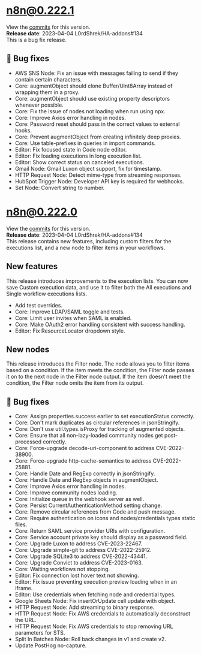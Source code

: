 # n8n@0.222.1
View the [commits](https://github.com/n8n-io/n8n/compare/n8n@0.222.0...n8n@0.222.1) for this version.  
**Release date**: 2023-04-04 L0rdShrek/HA-addons#134  
This is a bug fix release.  

## 🐛 Bug fixes
- AWS SNS Node: Fix an issue with messages failing to send if they contain certain characters.
- Core: augmentObject should clone Buffer/Uint8Array instead of wrapping them in a proxy.
- Core: augmentObject should use existing property descriptors whenever possible.
- Core: Fix the issue of nodes not loading when run using npx.
- Core: Improve Axios error handling in nodes.
- Core: Password reset should pass in the correct values to external hooks.
- Core: Prevent augmentObject from creating infinitely deep proxies.
- Core: Use table-prefixes in queries in import commands.
- Editor: Fix focused state in Code node editor.
- Editor: Fix loading executions in long execution list.
- Editor: Show correct status on canceled executions.
- Gmail Node: Gmail Luxon object support, fix for timestamp.
- HTTP Request Node: Detect mime-type from streaming responses.
- HubSpot Trigger Node: Developer API key is required for webhooks.
- Set Node: Convert string to number.

# n8n@0.222.0
View the [commits](https://github.com/n8n-io/n8n/compare/n8n@0.221.2...n8n@0.222.0) for this version.  
**Release date**: 2023-04-04 L0rdShrek/HA-addons#134  
This release contains new features, including custom filters for the executions list, and a new node to filter items in your workflows.  

## New features
This release introduces improvements to the execution lists. You can now save Custom execution data, and use it to filter both the All executions and Single workflow executions lists.  
- Add test overrides.
- Core: Improve LDAP/SAML toggle and tests.
- Core: Limit user invites when SAML is enabled.
- Core: Make OAuth2 error handling consistent with success handling.
- Editor: Fix ResourceLocator dropdown style.

## New nodes
This release introduces the Filter node. The node allows you to filter items based on a condition. If the item meets the condition, the Filter node passes it on to the next node in the Filter node output. If the item doesn't meet the condition, the Filter node omits the item from its output.

## 🐛 Bug fixes
- Core: Assign properties.success earlier to set executionStatus correctly.
- Core: Don't mark duplicates as circular references in jsonStringify.
- Core: Don't use util.types.isProxy for tracking of augmented objects.
- Core: Ensure that all non-lazy-loaded community nodes get post-processed correctly.
- Core: Force-upgrade decode-uri-component to address CVE-2022-38900.
- Core: Force-upgrade http-cache-semantics to address CVE-2022-25881.
- Core: Handle Date and RegExp correctly in jsonStringify.
- Core: Handle Date and RegExp objects in augmentObject.
- Core: Improve Axios error handling in nodes.
- Core: Improve community nodes loading.
- Core: Initialize queue in the webhook server as well.
- Core: Persist CurrentAuthenticationMethod setting change.
- Core: Remove circular references from Code and push message.
- Core: Require authentication on icons and nodes/credentials types static files.
- Core: Return SAML service provider URls with configuration.
- Core: Service account private key should display as a password field.
- Core: Upgrade Luxon to address CVE-2023-22467.
- Core: Upgrade simple-git to address CVE-2022-25912.
- Core: Upgrade SQLite3 to address CVE-2022-43441.
- Core: Upgrade Convict to address CVE-2023-0163.
- Core: Waiting workflows not stopping.
- Editor: Fix connection lost hover text not showing.
- Editor: Fix issue preventing execution preview loading when in an iframe.
- Editor: Use credentials when fetching node and credential types.
- Google Sheets Node: Fix insertOrUpdate cell update with object.
- HTTP Request Node: Add streaming to binary response.
- HTTP Request Node: Fix AWS credentials to automatically deconstruct the URL.
- HTTP Request Node: Fix AWS credentials to stop removing URL parameters for STS.
- Split In Batches Node: Roll back changes in v1 and create v2.
- Update PostHog no-capture.

